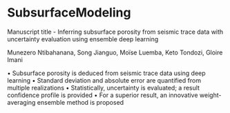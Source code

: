 # SubsurfaceModeling
Manuscript title - Inferring subsurface porosity from seismic trace data with uncertainty evaluation using ensemble deep learning

Munezero Ntibahanana, Song Jianguo, Moïse Luemba, Keto Tondozi, Gloire Imani

•  Subsurface porosity is deduced from seismic trace data using deep learning
•  Standard deviation and absolute error are quantified from multiple realizations 
•  Statistically, uncertainty is evaluated; a result confidence profile is provided
•  For a superior result, an innovative weight-averaging ensemble method is proposed
